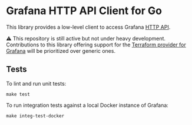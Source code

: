 # Grafana HTTP API Client for Go

This library provides a low-level client to access Grafana [HTTP API](https://grafana.com/docs/grafana/latest/http_api/).

:warning: This repository is still active but not under heavy development.
Contributions to this library offering support for the [Terraform provider for Grafana](https://github.com/grafana/terraform-provider-grafana) will be prioritized over generic ones.

## Tests

To lint and run unit tests:

```
make test
```

To run integration tests against a local Docker instance of Grafana:

```
make integ-test-docker
```

